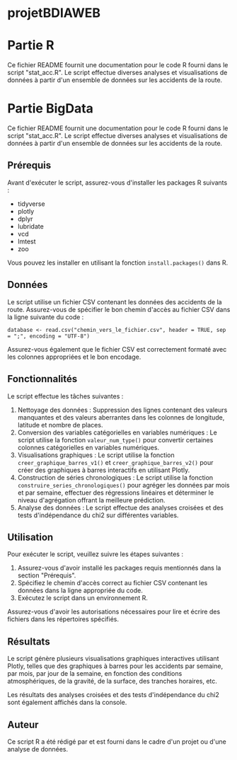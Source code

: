 # projetBDIAWEB
# Partie R
Ce fichier README fournit une documentation pour le code R fourni dans le script "stat_acc.R". Le script effectue diverses analyses et visualisations de données à partir d'un ensemble de données sur les accidents de la route.

# Partie BigData

Ce fichier README fournit une documentation pour le code R fourni dans le script "stat_acc.R". Le script effectue diverses analyses et visualisations de données à partir d'un ensemble de données sur les accidents de la route.

## Prérequis

Avant d'exécuter le script, assurez-vous d'installer les packages R suivants :

- tidyverse
- plotly
- dplyr
- lubridate
- vcd
- lmtest
- zoo

Vous pouvez les installer en utilisant la fonction `install.packages()` dans R.

## Données

Le script utilise un fichier CSV contenant les données des accidents de la route. Assurez-vous de spécifier le bon chemin d'accès au fichier CSV dans la ligne suivante du code :

```
database <- read.csv("chemin_vers_le_fichier.csv", header = TRUE, sep = ";", encoding = "UTF-8")
```

Assurez-vous également que le fichier CSV est correctement formaté avec les colonnes appropriées et le bon encodage.

## Fonctionnalités

Le script effectue les tâches suivantes :

1. Nettoyage des données : Suppression des lignes contenant des valeurs manquantes et des valeurs aberrantes dans les colonnes de longitude, latitude et nombre de places.
2. Conversion des variables catégorielles en variables numériques : Le script utilise la fonction `valeur_num_type()` pour convertir certaines colonnes catégorielles en variables numériques.
3. Visualisations graphiques : Le script utilise la fonction `creer_graphique_barres_v1()` et `creer_graphique_barres_v2()` pour créer des graphiques à barres interactifs en utilisant Plotly.
4. Construction de séries chronologiques : Le script utilise la fonction `construire_series_chronologiques()` pour agréger les données par mois et par semaine, effectuer des régressions linéaires et déterminer le niveau d'agrégation offrant la meilleure prédiction.
5. Analyse des données : Le script effectue des analyses croisées et des tests d'indépendance du chi2 sur différentes variables.

## Utilisation

Pour exécuter le script, veuillez suivre les étapes suivantes :

1. Assurez-vous d'avoir installé les packages requis mentionnés dans la section "Prérequis".
2. Spécifiez le chemin d'accès correct au fichier CSV contenant les données dans la ligne appropriée du code.
3. Exécutez le script dans un environnement R.

Assurez-vous d'avoir les autorisations nécessaires pour lire et écrire des fichiers dans les répertoires spécifiés.

## Résultats

Le script génère plusieurs visualisations graphiques interactives utilisant Plotly, telles que des graphiques à barres pour les accidents par semaine, par mois, par jour de la semaine, en fonction des conditions atmosphériques, de la gravité, de la surface, des tranches horaires, etc.

Les résultats des analyses croisées et des tests d'indépendance du chi2 sont également affichés dans la console.

## Auteur

Ce script R a été rédigé par  et est fourni dans le cadre d'un projet ou d'une analyse de données.
